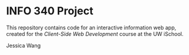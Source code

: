 # INFO 340 Project

This repository contains code for an interactive information web app, created for the _Client-Side Web Development_ course at the UW iSchool.

Jessica Wang